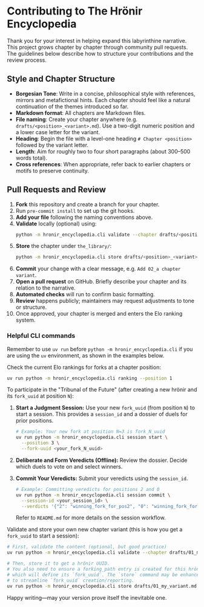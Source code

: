 # Contributing to The Hrönir Encyclopedia

Thank you for your interest in helping expand this labyrinthine narrative. This project grows chapter by chapter through community pull requests. The guidelines below describe how to structure your contributions and the review process.

## Style and Chapter Structure

- **Borgesian Tone**: Write in a concise, philosophical style with references, mirrors and metafictional hints. Each chapter should feel like a natural continuation of the themes introduced so far.
- **Markdown format**: All chapters are Markdown files.
- **File naming**: Create your chapter anywhere (e.g. `drafts/<position>_<variant>.md`). Use a two-digit numeric position and a lower case letter for the variant.
- **Heading**: Begin the file with a level-one heading `# Chapter <position>` followed by the variant letter.
- **Length**: Aim for roughly two to four short paragraphs (about 300–500 words total).
- **Cross references**: When appropriate, refer back to earlier chapters or motifs to preserve continuity.

## Pull Requests and Review

1. **Fork** this repository and create a branch for your chapter.
2. Run `pre-commit install` to set up the git hooks.
3. **Add your file** following the naming conventions above.
4. **Validate** locally (optional) using:
   ```bash
   python -m hronir_encyclopedia.cli validate --chapter drafts/<position>_<variant>.md
   ```
5. **Store** the chapter under `the_library/`:
   ```bash
   python -m hronir_encyclopedia.cli store drafts/<position>_<variant>.md --prev <previous_uuid>
   ```
6. **Commit** your change with a clear message, e.g. `Add 02_a chapter variant`.
7. **Open a pull request** on GitHub. Briefly describe your chapter and its relation to the narrative.
8. **Automated checks** will run to confirm basic formatting.
9. **Review** happens publicly; maintainers may request adjustments to tone or structure.
10. Once approved, your chapter is merged and enters the Elo ranking system.

### Helpful CLI commands

Remember to use `uv run` before `python -m hronir_encyclopedia.cli` if you are using the `uv` environment, as shown in the examples below.

Check the current Elo rankings for forks at a chapter position:
```bash
uv run python -m hronir_encyclopedia.cli ranking --position 1
```

To participate in the "Tribunal of the Future" (after creating a new hrönir and its `fork_uuid` at position `N`):

1.  **Start a Judgment Session:**
    Use your new `fork_uuid` (from position `N`) to start a session. This provides a `session_id` and a dossier of duels for prior positions.
    ```bash
    # Example: Your new fork at position N=3 is fork_N_uuid
    uv run python -m hronir_encyclopedia.cli session start \
      --position 3 \
      --fork-uuid <your_fork_N_uuid>
    ```

2.  **Deliberate and Form Veredicts (Offline):**
    Review the dossier. Decide which duels to vote on and select winners.

3.  **Commit Your Veredicts:**
    Submit your veredicts using the `session_id`.
    ```bash
    # Example: Committing veredicts for positions 2 and 0
    uv run python -m hronir_encyclopedia.cli session commit \
      --session-id <your_session_id> \
      --verdicts '{"2": "winning_fork_for_pos2", "0": "winning_fork_for_pos0"}'
    ```
    Refer to `README.md` for more details on the session workflow.

Validate and store your own new chapter variant (this is how you get a `fork_uuid` to start a session):
```bash
# First, validate the content (optional, but good practice)
uv run python -m hronir_encyclopedia.cli validate --chapter drafts/01_my_variant.md

# Then, store it to get a hrönir UUID.
# You also need to ensure a forking_path entry is created for this hrönir,
# which will define its `fork_uuid`. The `store` command may be enhanced in the future
# to streamline `fork_uuid` creation/reporting.
uv run python -m hronir_encyclopedia.cli store drafts/01_my_variant.md --prev <uuid_of_predecessor_hronir>
```

Happy writing—may your version prove itself the inevitable one.
